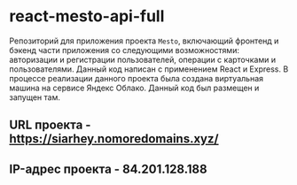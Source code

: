 # react-mesto-api-full

Репозиторий для приложения проекта `Mesto`, включающий фронтенд и бэкенд части приложения со следующими возможностями: авторизации и регистрации пользователей, операции с карточками и пользователями. Данный код написан с применением React и Express. В процессе реализации данного проекта была создана виртуальная машина на сервисе Яндекс Облако. Данный код был размещен и запущен там.

## URL проекта - https://siarhey.nomoredomains.xyz/

## IP-адрес проекта - 84.201.128.188
